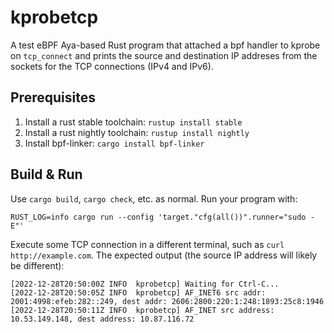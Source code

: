 # kprobetcp

A test eBPF Aya-based Rust program that attached a bpf handler to kprobe on
`tcp_connect` and prints the source and destination IP addreses from the
sockets for the TCP connections (IPv4 and IPv6).

## Prerequisites

1. Install a rust stable toolchain: `rustup install stable`
1. Install a rust nightly toolchain: `rustup install nightly`
1. Install bpf-linker: `cargo install bpf-linker`

## Build & Run

Use `cargo build`, `cargo check`, etc. as normal. Run your program with:

```shell
RUST_LOG=info cargo run --config 'target."cfg(all())".runner="sudo -E"'
```

Execute some TCP connection in a different terminal, such as
`curl http://example.com`. The expected output (the source IP address will
likely be different):

<!-- markdownlint-disable MD013 -->

```console
[2022-12-28T20:50:00Z INFO  kprobetcp] Waiting for Ctrl-C...
[2022-12-28T20:50:05Z INFO  kprobetcp] AF_INET6 src addr: 2001:4998:efeb:282::249, dest addr: 2606:2800:220:1:248:1893:25c8:1946
[2022-12-28T20:50:11Z INFO  kprobetcp] AF_INET src address: 10.53.149.148, dest address: 10.87.116.72
```

<!-- markdownlint-enable MD013 -->

